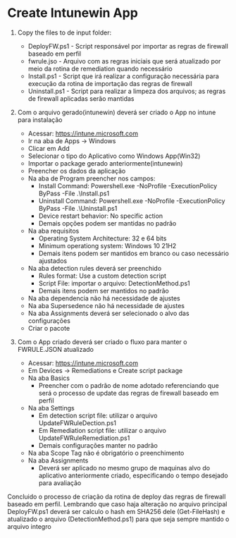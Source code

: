 # Create Intunewin App
1. Copy the files to de input folder: 
    * DeployFW.ps1 - Script responsável por importar as regras de firewall baseado em perfil
    * fwrule.jso - Arquivo com as regras iniciais que será atualizado por meio da rotina de remediation quando necessário
    * Install.ps1 - Script que irá realizar a configuração necessária para execução da rotina de importação das regras de firewall
    * Uninstall.ps1 - Script para realizar a limpeza dos arquivos; as regras de firewall aplicadas serão mantidas

1. Com o arquivo gerado(intunewin) deverá ser criado o App no intune para instalação
    * Acessar: https://intune.microsoft.com
    * Ir na aba de Apps -> Windows
    * Clicar em Add
    * Selecionar o tipo do Aplicativo como Windows App(Win32)
    * Importar o package gerado anteriormente(intunewin)
    * Preencher os dados da aplicação
    * Na aba de Program preencher nos campos:
        * Install Command: Powershell.exe -NoProfile -ExecutionPolicy ByPass -File .\Install.ps1
        * Uninstall Command: Powershell.exe -NoProfile -ExecutionPolicy ByPass -File .\Uninstall.ps1
        * Device restart behavior: No specific action
        * Demais opções podem ser mantidas no padrão
    * Na aba requisitos
        * Operating System Architecture: 32 e 64 bits
        * Minimum operationg system: Windows 10 21H2
        * Demais itens podem ser mantidos em branco ou caso necessário ajustados
    * Na aba detection rules deverá ser preenchido
        * Rules format: Use a custom detection script
        * Script File: importar o arquivo: DetectionMethod.ps1
        * Demais itens podem ser mantidos no padrão
    * Na aba dependencia não há necessidade de ajustes
    * Na aba Supersedence não há necessidade de ajustes
    * Na aba Assignments deverá ser selecionado o alvo das configurações
    * Criar o pacote

1. Com o App criado deverá ser criado o fluxo para manter o FWRULE.JSON atualizado
    * Acessar: https://intune.microsoft.com
    * Em Devices -> Remediations e Create script package
    * Na aba Basics
        * Preencher com o padrão de nome adotado referenciando que será o processo de update das regras de firewall baseado em perfil
    * Na aba Settings
        * Em detection script file: utilizar o arquivo UpdateFWRuleDection.ps1
        * Em Remediation script file: utilizar o arquivo UpdateFWRuleRemediation.ps1
        * Demais configurações manter no padrão
    * Na aba Scope Tag não é obrigatório o preenchimento
    * Na aba Assignments
        * Deverá ser aplicado no mesmo grupo de maquinas alvo do aplicativo anteriormente criado, especificando o tempo desejado para avaliação

Concluido o processo de criação da rotina de deploy das regras de firewall baseado em perfil.
Lembrando que caso haja alteração no arquivo principal DeployFW.ps1 deverá ser calculo o hash em SHA256 dele (Get-FileHash) e atualizado o arquivo (DetectionMethod.ps1) para que seja sempre mantido o arquivo integro






